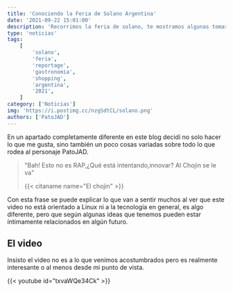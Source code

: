 ```yaml
---
title: 'Conociendo la Feria de Solano Argentina'
date: '2021-09-22 15:01:00'
description: 'Recorrimos la feria de solano, te mostramos algunas tomas y te contamos la verdad sobre el tabu de "un lugar peligroso"'
type: 'noticias'
tags:
    [
        'solano',
        'feria',
        'reportage',
        'gastronomia',
        'shopping',
        'argentina',
        '2021',
    ]
category: ['Noticias']
img: 'https://i.postimg.cc/nzgSdtCL/solano.png'
authors: ['PatoJAD']
---
```


En un apartado completamente diferente en este blog decidí no solo hacer lo que me gusta, sino también un poco cosas variadas sobre todo lo que rodea al personaje PatoJAD.

> "Bah! Esto no es RAP,¿Qué está intentando,innovar? Al Chojin se le va"
>
> {{< citaname name="El chojin" >}}

Con esta frase se puede explicar lo que van a sentir muchos al ver que este video no está orientado a Linux ni a la tecnología en general, es algo diferente, pero que según algunas ideas que tenemos pueden estar íntimamente relacionados en algún futuro.

## El video

Insisto el video no es a lo que venimos acostumbrados pero es realmente interesante o al menos desde mi punto de vista.

{{< youtube id="txvaWQe34Ck" >}}
